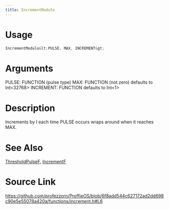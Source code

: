 ```yaml
---
title: IncrementModulo
---
```


# Usage
```cpp
IncrementModulo&lt;PULSE, MAX, INCREMENT&gt;
```

# Arguments
PULSE: FUNCTION (pulse type)
MAX: FUNCTION (not zero) defaults to Int<32768>
INCREMENT: FUNCTION defaults to Int<1>

# Description
Increments by I each time PULSE occurs wraps around when
it reaches MAX.

# See Also
[ThresholdPulseF](/config/functions/ThresholdPulseF.html), [IncrementF](/config/functions/IncrementF.html)

# Source Link
https://github.com/profezzorn/ProffieOS/blob/6f8add544c627172ad2dd698c90e5e55078a420a/functions/increment.h#L6
